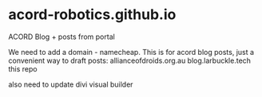 # acord-robotics.github.io
ACORD Blog + posts from portal

We need to add a domain - namecheap. This is for acord blog posts, just a convenient way to draft posts:
allianceofdroids.org.au
blog.larbuckle.tech
this repo

also need to update divi visual builder
